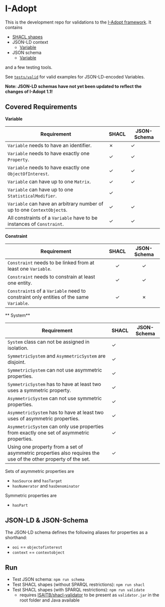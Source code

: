 # I-Adopt

This is the development repo for validations to the [I-Adopt framework](https://w3id.org/iadopt/).
It contains

* [SHACL shapes](./shacl/iadopt.sh.ttl)
* JSON-LD context
  * [Variable](./json/context.jsonld)
* JSON schema
  * [Variable](./json/schema.json)

and a few testing tools.

See [`tests/valid`](./tests/valid/) for valid examples for JSON-LD-encoded Variables.

**Note: JSON-LD schemas have not yet been updated to reflect the changes of I-Adopt 1.1!**

## Covered Requirements

**Variable**

| Requirement                                                             | SHACL | JSON-Schema |
|-------------------------------------------------------------------------|-------|-------------|
| `Variable` needs to have an identifier.                                 | ✗     | ✓           |
| `Variable` needs to have exactly one `Property`.                        | ✓     | ✓           |
| `Variable` needs to have exactly one `ObjectOfInterest`.                | ✓     | ✓           |
| `Variable` can have up to one `Matrix`.                                 | ✓     | ✓           |
| `Variable` can have up to one `StatisticalModifier`.                    | ✓     |             |
| `Variable` can have an arbitrary number of up to one `ContextObject`s.  | ✓     | ✓           |
| All constraints of a `Variable` have to be instances of `Constraint`.   | ✓     | ✓           |

**Constraint**

| Requirement                                                                            | SHACL | JSON-Schema |
|----------------------------------------------------------------------------------------|:-----:|:-----------:|
| `Constraint` needs to be linked from at least one `Variable`.                          |   ✓   |      ✓      |
| `Constraint` needs to constrain at least one entity.                                   |   ✓   |      ✓      |
| `Constraint`s of a `Variable` need to constraint only entities of the same `Variable`. |   ✓   |      ✗      |


** System**

| Requirement                                                                                                    | SHACL | JSON-Schema |
|----------------------------------------------------------------------------------------------------------------|-------|-------------|
| `System` class can not be assigned in isolation.                                                               | ✓     |             |
| `SymmetricSystem` and `AsymmetricSystem` are disjoint.                                                         | ✓     |             |
| `SymmetricSystem` can not use asymmetric properties.                                                           | ✓     |             |
| `SymmetricSystem` has to have at least two uses a symmetric property.                                          | ✓     |             |
| `AsymmetricSystem` can not use symmetric properties.                                                           | ✓     |             |
| `AsymmetricSystem` has to have at least two uses of asymmetric properties.                                     | ✓     |             |
| `AsymmetricSystem` can only use properties from exactly one set of asymmetric properties.                      | ✓     |             |
| Using one property from a set of asymmetric properties also requires the use of the other property of the set. | ✓     |             |

Sets of asymmetric properties are
* `hasSource` and `hasTarget`
* `hasNumerator` and `hasDenominator`

Symmetric properties are
* `hasPart`

## JSON-LD & JSON-Schema

The JSON-LD schema defines the following aliases for properties as a shorthand:

* `ooi` == `objectofinterest`
* `context` == `contextobject`

## Run

* Test JSON schema: `npm run schema`
* Test SHACL shapes (without SPARQL restrictions): `npm run shacl`
* Test SHACL shapes (with SPARQL restrictions): `npm run validate`
  * requires [ISAITB/shacl-validator](https://github.com/ISAITB/shacl-validator) to be present as `validator.jar` in the root folder and Java available
